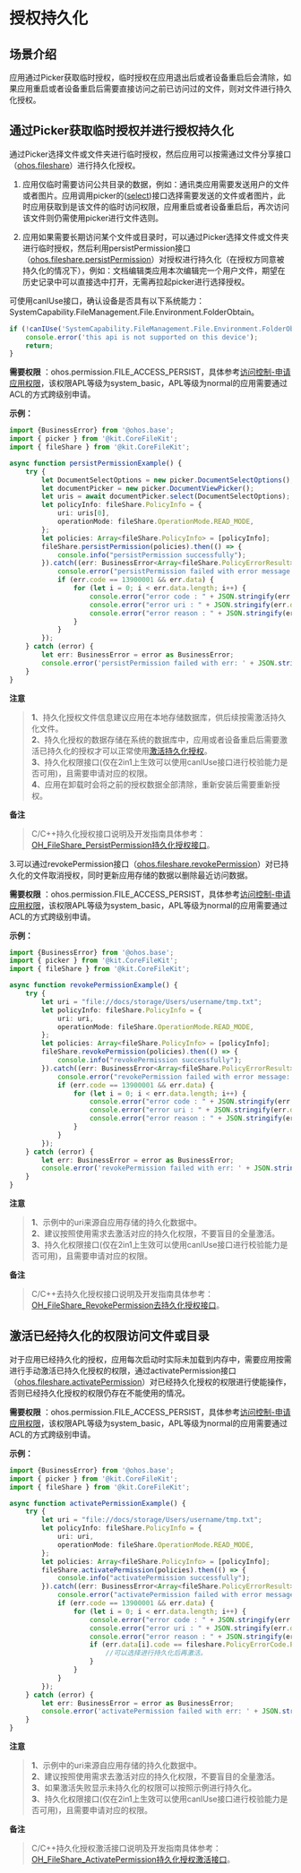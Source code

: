 # 授权持久化

## 场景介绍

应用通过Picker获取临时授权，临时授权在应用退出后或者设备重启后会清除，如果应用重启或者设备重启后需要直接访问之前已访问过的文件，则对文件进行持久化授权。

## 通过Picker获取临时授权并进行授权持久化

通过Picker选择文件或文件夹进行临时授权，然后应用可以按需通过文件分享接口（[ohos.fileshare](../reference/apis-core-file-kit/js-apis-fileShare.md)）进行持久化授权。

1. 应用仅临时需要访问公共目录的数据，例如：通讯类应用需要发送用户的文件或者图片。应用调用picker的([select](../reference/apis-core-file-kit/js-apis-file-picker.md#select-3))接口选择需要发送的文件或者图片，此时应用获取到是该文件的临时访问权限，应用重启或者设备重启后，再次访问该文件则仍需使用picker进行文件选则。

2. 应用如果需要长期访问某个文件或目录时，可以通过Picker选择文件或文件夹进行临时授权，然后利用persistPermission接口（[ohos.fileshare.persistPermission](../reference/apis-core-file-kit/js-apis-fileShare.md#filesharepersistpermission11)）对授权进行持久化（在授权方同意被持久化的情况下），例如：文档编辑类应用本次编辑完一个用户文件，期望在历史记录中可以直接选中打开，无需再拉起picker进行选择授权。

可使用canIUse接口，确认设备是否具有以下系统能力：SystemCapability.FileManagement.File.Environment.FolderObtain。

```ts
if (!canIUse('SystemCapability.FileManagement.File.Environment.FolderObtain')) {
    console.error('this api is not supported on this device');
    return;
}
```
**需要权限**
：ohos.permission.FILE_ACCESS_PERSIST，具体参考[访问控制-申请应用权限](../security/AccessToken/determine-application-mode.md)，该权限APL等级为system_basic，APL等级为normal的应用需要通过ACL的方式跨级别申请。

**示例：**

```ts
import {BusinessError} from '@ohos.base';
import { picker } from '@kit.CoreFileKit';
import { fileShare } from '@kit.CoreFileKit';

async function persistPermissionExample() {
    try {
        let DocumentSelectOptions = new picker.DocumentSelectOptions();
        let documentPicker = new picker.DocumentViewPicker();
        let uris = await documentPicker.select(DocumentSelectOptions);
        let policyInfo: fileShare.PolicyInfo = {
            uri: uris[0],
            operationMode: fileShare.OperationMode.READ_MODE,
        };
        let policies: Array<fileShare.PolicyInfo> = [policyInfo];
        fileShare.persistPermission(policies).then(() => {
            console.info("persistPermission successfully");
        }).catch((err: BusinessError<Array<fileShare.PolicyErrorResult>>) => {
            console.error("persistPermission failed with error message: " + err.message + ", error code: " + err.code);
            if (err.code == 13900001 && err.data) {
                for (let i = 0; i < err.data.length; i++) {
                    console.error("error code : " + JSON.stringify(err.data[i].code));
                    console.error("error uri : " + JSON.stringify(err.data[i].uri));
                    console.error("error reason : " + JSON.stringify(err.data[i].message));
                }
            }
        });
    } catch (error) {
        let err: BusinessError = error as BusinessError;
        console.error('persistPermission failed with err: ' + JSON.stringify(err));
    }
}
```
**注意**
> **1**、持久化授权文件信息建议应用在本地存储数据库，供后续按需激活持久化文件。
> <br>**2**、持久化授权的数据存储在系统的数据库中，应用或者设备重启后需要激活已持久化的授权才可以正常使用[激活持久化授权](#激活已经持久化的权限访问文件或目录)。
> <br>**3**、持久化权限接口(仅在2in1上生效可以使用canIUse接口进行校验能力是否可用)，且需要申请对应的权限。
> <br>**4**、应用在卸载时会将之前的授权数据全部清除，重新安装后需要重新授权。

**备注**
> C/C++持久化授权接口说明及开发指南具体参考：[OH_FileShare_PersistPermission持久化授权接口](native-fileshare-guidelines.md)。

3.可以通过revokePermission接口（[ohos.fileshare.revokePermission](../reference/apis-core-file-kit/js-apis-fileShare.md#filesharerevokepermission11)）对已持久化的文件取消授权，同时更新应用存储的数据以删除最近访问数据。

**需要权限**
：ohos.permission.FILE_ACCESS_PERSIST，具体参考[访问控制-申请应用权限](../security/AccessToken/determine-application-mode.md)，该权限APL等级为system_basic，APL等级为normal的应用需要通过ACL的方式跨级别申请。

**示例：**

```ts
import {BusinessError} from '@ohos.base';
import { picker } from '@kit.CoreFileKit';
import { fileShare } from '@kit.CoreFileKit';

async function revokePermissionExample() {
    try {
        let uri = "file://docs/storage/Users/username/tmp.txt";
        let policyInfo: fileShare.PolicyInfo = {
            uri: uri,
            operationMode: fileShare.OperationMode.READ_MODE,
        };
        let policies: Array<fileShare.PolicyInfo> = [policyInfo];
        fileShare.revokePermission(policies).then(() => {
            console.info("revokePermission successfully");
        }).catch((err: BusinessError<Array<fileShare.PolicyErrorResult>>) => {
            console.error("revokePermission failed with error message: " + err.message + ", error code: " + err.code);
            if (err.code == 13900001 && err.data) {
                for (let i = 0; i < err.data.length; i++) {
                    console.error("error code : " + JSON.stringify(err.data[i].code));
                    console.error("error uri : " + JSON.stringify(err.data[i].uri));
                    console.error("error reason : " + JSON.stringify(err.data[i].message));
                }
            }
        });
    } catch (error) {
        let err: BusinessError = error as BusinessError;
        console.error('revokePermission failed with err: ' + JSON.stringify(err));
    }
}
```
**注意**
> **1**、示例中的uri来源自应用存储的持久化数据中。
> <br>**2**、建议按照使用需求去激活对应的持久化权限，不要盲目的全量激活。
> <br>**3**、持久化权限接口(仅在2in1上生效可以使用canIUse接口进行校验能力是否可用)，且需要申请对应的权限。

**备注**
> C/C++去持久化授权接口说明及开发指南具体参考：[OH_FileShare_RevokePermission去持久化授权接口](native-fileshare-guidelines.md)。

## 激活已经持久化的权限访问文件或目录

对于应用已经持久化的授权，应用每次启动时实际未加载到内存中，需要应用按需进行手动激活已持久化授权的权限，通过activatePermission接口（[ohos.fileshare.activatePermission](../reference/apis-core-file-kit/js-apis-fileShare.md#fileshareactivatepermission11)）对已经持久化授权的权限进行使能操作，否则已经持久化授权的权限仍存在不能使用的情况。

**需要权限**
：ohos.permission.FILE_ACCESS_PERSIST，具体参考[访问控制-申请应用权限](../security/AccessToken/determine-application-mode.md)，该权限APL等级为system_basic，APL等级为normal的应用需要通过ACL的方式跨级别申请。

**示例：**

```ts
import {BusinessError} from '@ohos.base';
import { picker } from '@kit.CoreFileKit';
import { fileShare } from '@kit.CoreFileKit';

async function activatePermissionExample() {
    try {
        let uri = "file://docs/storage/Users/username/tmp.txt";
        let policyInfo: fileShare.PolicyInfo = {
            uri: uri,
            operationMode: fileShare.OperationMode.READ_MODE,
        };
        let policies: Array<fileShare.PolicyInfo> = [policyInfo];
        fileShare.activatePermission(policies).then(() => {
            console.info("activatePermission successfully");
        }).catch((err: BusinessError<Array<fileShare.PolicyErrorResult>>) => {
            console.error("activatePermission failed with error message: " + err.message + ", error code: " + err.code);
            if (err.code == 13900001 && err.data) {
                for (let i = 0; i < err.data.length; i++) {
                    console.error("error code : " + JSON.stringify(err.data[i].code));
                    console.error("error uri : " + JSON.stringify(err.data[i].uri));
                    console.error("error reason : " + JSON.stringify(err.data[i].message));
                    if (err.data[i].code == fileshare.PolicyErrorCode.PERMISSION_NOT_PERSISTED) {
                        //可以选择进行持久化后再激活。
                    }
                }
            }
        });
    } catch (error) {
        let err: BusinessError = error as BusinessError;
        console.error('activatePermission failed with err: ' + JSON.stringify(err));
    }
}
```
**注意**
> **1**、示例中的uri来源自应用存储的持久化数据中。
> <br>**2**、建议按照使用需求去激活对应的持久化权限，不要盲目的全量激活。
> <br>**3**、如果激活失败显示未持久化的权限可以按照示例进行持久化。
> <br>**3**、持久化权限接口(仅在2in1上生效可以使用canIUse接口进行校验能力是否可用)，且需要申请对应的权限。

**备注**
> C/C++持久化授权激活接口说明及开发指南具体参考：[OH_FileShare_ActivatePermission持久化授权激活接口](native-fileshare-guidelines.md)。 